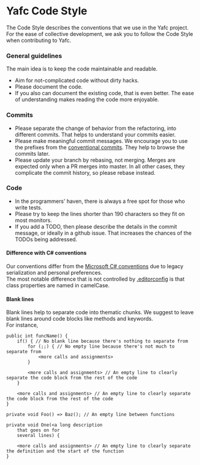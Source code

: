# Yafc Code Style

The Code Style describes the conventions that we use in the Yafc project.  
For the ease of collective development, we ask you to follow the Code Style when contributing to Yafc.

### General guidelines

The main idea is to keep the code maintainable and readable.

* Aim for not-complicated code without dirty hacks.
* Please document the code. 
* If you also can document the existing code, that is even better. The ease of understanding makes reading the code more enjoyable.

### Commits
* Please separate the change of behavior from the refactoring, into different commits. That helps to understand your commits easier.
* Please make meaningful commit messages. We encourage you to use the prefixes from the [conventional commits](https://www.conventionalcommits.org/en/v1.0.0-beta.2/#summary). They help to browse the commits later.
* Please update your branch by rebasing, not merging. Merges are expected only when a PR merges into master. In all other cases, they complicate the commit history, so please rebase instead.

### Code
* In the programmers' haven, there is always a free spot for those who write tests.
* Please try to keep the lines shorter than 190 characters so they fit on most monitors.
* If you add a TODO, then please describe the details in the commit message, or ideally in a github issue. That increases the chances of the TODOs being addressed.

#### Difference with C# conventions
Our conventions differ from the [Microsoft C# conventions](https://learn.microsoft.com/en-us/dotnet/csharp/fundamentals/coding-style/identifier-names)
due to legacy serialization and personal preferences.  
The most notable difference that is not controlled by [.editorconfig](/.editorconfig) is that class properties are named in camelCase.

#### Blank lines
Blank lines help to separate code into thematic chunks. 
We suggest to leave blank lines around code blocks like methods and keywords.  
For instance,
```
public int funcName() {
    if() { // No blank line because there's nothing to separate from
        for (;;) { // No empty line because there's not much to separate from
            <more calls and assignments>
        }

        <more calls and assignments> // An empty line to clearly separate the code block from the rest of the code
    }

    <more calls and assignments> // An empty line to clearly separate the code block from the rest of the code
}

private void Foo() => Baz(); // An empty line between functions

private void One(<a long description
    that goes on for
    several lines) {

    <more calls and assignments> // An empty line to clearly separate the definition and the start of the function
}
```
